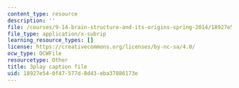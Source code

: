 ```yaml
---
content_type: resource
description: ''
file: /courses/9-14-brain-structure-and-its-origins-spring-2014/18927e540f47577d8d43eba37886173e_555141.vtt
file_type: application/x-subrip
learning_resource_types: []
license: https://creativecommons.org/licenses/by-nc-sa/4.0/
ocw_type: OCWFile
resourcetype: Other
title: 3play caption file
uid: 18927e54-0f47-577d-8d43-eba37886173e
---
```

